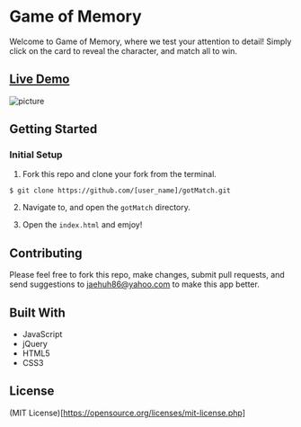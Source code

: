 # Game of Memory

Welcome to Game of Memory, where we test your attention to detail!
Simply click on the card to reveal the character, and match all to win.

## [Live Demo](http://www.jaehuh.network/)
![picture](/desktop/landingpage.png)

## Getting Started

### Initial Setup

1. Fork this repo and clone your fork from the terminal.

```$ git clone https://github.com/[user_name]/gotMatch.git```

2. Navigate to, and open the `gotMatch` directory.

3. Open the `index.html` and emjoy!

## Contributing

Please feel free to fork this repo, make changes, submit pull requests, and send suggestions to jaehuh86@yahoo.com to make this app better.

## Built With

* JavaScript
* jQuery
* HTML5
* CSS3

## License
(MIT License)[https://opensource.org/licenses/mit-license.php]
